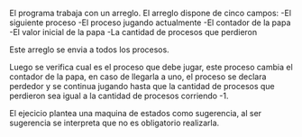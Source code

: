 El programa trabaja con un arreglo.
El arreglo dispone de cinco campos:
-El siguiente proceso
-El proceso jugando actualmente
-El contador de la papa
-El valor inicial de la papa
-La cantidad de procesos que perdieron

Este arreglo se envia a todos los procesos.

Luego se verifica cual es el proceso que debe jugar, este proceso cambia el contador de la papa, en caso de llegarla a uno, el proceso se declara perdedor y se continua jugando hasta que la cantidad de procesos que perdieron sea igual a la cantidad de procesos corriendo -1.

El ejecicio plantea una maquina de estados como sugerencia, al ser sugerencia se interpreta que no es obligatorio realizarla.

